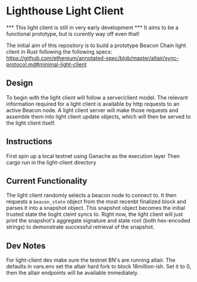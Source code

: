 # Lighthouse Light Client

*** This light client is still in very early development ***
It aims to be a functional prototype, but is curently way off even that!

The initial aim of this repository is to build a prototype Beacon Chain light client in Rust following the following specs: https://github.com/ethereum/annotated-spec/blob/master/altair/sync-protocol.md#minimal-light-client

## Design

To begin with the light client will follow a server/client model. The relevant information required for a light client is available by http requests to an active Beacon node. A light client server will make those requests and assemble them into light client update objects, which will then be served to the light client itself.

## Instructions

First spin up a local testnet using Ganache as the execution layer
Then cargo run in the light-client directory

## Current Functionality

The light client randomly selects a beacon node to connect to. It then requests a `beacon_state` object from the most recenbt finalized block and parses it into a snapshot object. This snapshot object becomes the initial trusted state the lioght cleint syncs to. Right now, the light client will just print the snapshot's aggregate signature and state root (both hex-encoded strings) to demonstrate successful retrieval of the snapshot.


## Dev Notes

For light-client dev make sure the testnet BN's are running altair. The defaults in vars.env set the altair hard fork to block 18million-ish. Set it to 0, then the altair endpoints will be available immediately.

